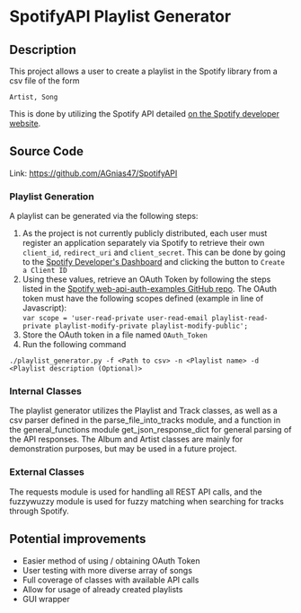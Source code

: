 # SpotifyAPI Playlist Generator

## Description
This project allows a user to create a playlist in the Spotify library from a csv file of the form
```
Artist, Song
```
This is done by utilizing the Spotify API detailed [on the Spotify developer
website](https://developer.spotify.com/documentation/web-api/).

## Source Code
Link: https://github.com/AGnias47/SpotifyAPI

### Playlist Generation
A playlist can be generated via the following steps:
 1. As the project is not currently publicly distributed, each user must register an application separately
 via Spotify to retrieve their own ```client_id```, ```redirect_uri``` and ```client_secret```. This can be
 done by going to the [Spotify Developer's Dashboard](https://developer.spotify.com/dashboard/applications) 
 and clicking the button to ```Create a Client ID```
 2. Using these values, retrieve an OAuth Token by following the steps listed in the [Spotify web-api-auth-examples GitHub
repo](https://github.com/spotify/web-api-auth-examples). The OAuth token must have the following scopes defined (example
in line of Javascript): <br/>
```var scope = 'user-read-private user-read-email playlist-read-private playlist-modify-private playlist-modify-public';```
 3. Store the OAuth token in a file named ```OAuth_Token```
 4. Run the following command
```
./playlist_generator.py -f <Path to csv> -n <Playlist name> -d <Playlist description (Optional)>
```

### Internal Classes
The playlist generator utilizes the Playlist and Track classes, as well as a csv parser defined in the parse_file_into_tracks 
module, and a function in the general_functions module get_json_response_dict for general parsing of the API 
responses. The Album and Artist classes are mainly for demonstration purposes, but may be used in a 
future project.

### External Classes
The requests module is used for handling all REST API calls, and the fuzzywuzzy module is used for fuzzy matching when
searching for tracks through Spotify.

## Potential improvements
 * Easier method of using / obtaining OAuth Token
 * User testing with more diverse array of songs
 * Full coverage of classes with available API calls
 * Allow for usage of already created playlists
 * GUI wrapper
